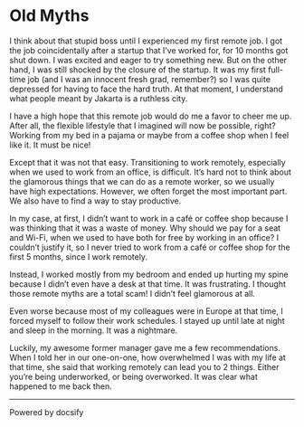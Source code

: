 # Old Myths

I think about that stupid boss until I experienced my first remote job. I got the job coincidentally after a startup that I’ve worked for, for 10 months got shut down. I was excited and eager to try something new. But on the other hand, I was still shocked by the closure of the startup. It was my first full-time job (and I was an innocent fresh grad, remember?) so I was quite depressed for having to face the hard truth. At that moment, I understand what people meant by Jakarta is a ruthless city.

I have a high hope that this remote job would do me a favor to cheer me up. After all, the flexible lifestyle that I imagined will now be possible, right? Working from my bed in a pajama or maybe from a coffee shop when I feel like it. It must be nice!

Except that it was not that easy. Transitioning to work remotely, especially when we used to work from an office, is difficult. It’s hard not to think about the glamorous things that we can do as a remote worker, so we usually have high expectations. However, we often forget the most important part. We also have to find a way to stay productive.

In my case, at first, I didn’t want to work in a café or coffee shop because I was thinking that it was a waste of money. Why should we pay for a seat and Wi-Fi, when we used to have both for free by working in an office? I couldn’t justify it, so I never tried to work from a café or coffee shop for the first 5 months, since I work remotely.

Instead, I worked mostly from my bedroom and ended up hurting my spine because I didn’t even have a desk at that time. It was frustrating. I thought those remote myths are a total scam! I didn’t feel glamorous at all.

Even worse because most of my colleagues were in Europe at that time, I forced myself to follow their work schedules. I stayed up until late at night and sleep in the morning. It was a nightmare. 

Luckily, my awesome former manager gave me a few recommendations. When I told her in our one-on-one, how overwhelmed I was with my life at that time, she said that working remotely can lead you to 2 things. Either you’re being underworked, or being overworked. It was clear what happened to me back then.

----

<a href="https://docsify.js.org" target="_blank" style="color: inherit; font-weight: normal; text-decoration: none;">Powered by docsify</a>